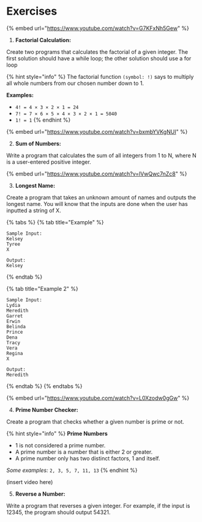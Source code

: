 # Exercises

{% embed url="https://www.youtube.com/watch?v=G7KFxNh5Gew" %}

1. **Factorial Calculation:**&#x20;

Create two programs that calculates the factorial of a given integer. The first solution should have a while loop; the other solution should use a for loop

{% hint style="info" %}
The factorial function `(symbol: !)` says to multiply all whole numbers from our chosen number down to 1.

**Examples:**

* `4! = 4 × 3 × 2 × 1 = 24`&#x20;
* `7! = 7 × 6 × 5 × 4 × 3 × 2 × 1 = 5040`&#x20;
* `1! = 1`
{% endhint %}

{% embed url="https://www.youtube.com/watch?v=bxmbYVKgNUI" %}

2. **Sum of Numbers:**&#x20;

Write a program that calculates the sum of all integers from 1 to N, where N is a user-entered positive integer.

{% embed url="https://www.youtube.com/watch?v=lVwQwc7nZc8" %}

3. **Longest Name:**

Create a program that takes an unknown amount of names and outputs the longest name. You will know that the inputs are done when the user has inputted a string of X.

{% tabs %}
{% tab title="Example" %}
```
Sample Input:
Kelsey
Tyree
X

Output:
Kelsey

```
{% endtab %}

{% tab title="Example 2" %}
```
Sample Input:
Lydia
Meredith
Garret
Erwin
Belinda
Prince
Dena
Tracy
Vera
Regina
X

Output:
Meredith

```
{% endtab %}
{% endtabs %}

{% embed url="https://www.youtube.com/watch?v=L0Xzodw0gGw" %}

4. **Prime Number Checker:**&#x20;

Create a program that checks whether a given number is prime or not.

{% hint style="info" %}
**Prime Numbers**

* 1 is not considered a prime number.
* A prime number is a number that is either 2 or greater.&#x20;
* A prime number only has two distinct factors, 1 and itself.

_Some examples:_ `2, 3, 5, 7, 11, 13`
{% endhint %}

(insert video here)

5. **Reverse a Number:**&#x20;

Write a program that reverses a given integer. For example, if the input is 12345, the program should output 54321.
